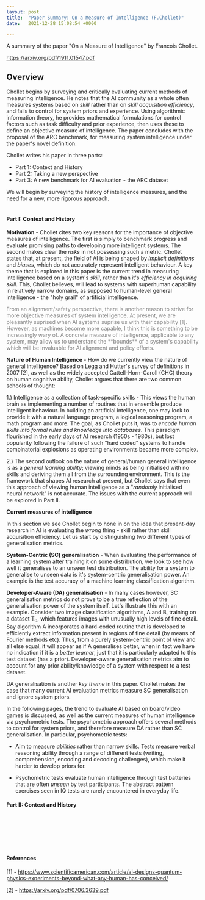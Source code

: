 ```yaml
---
layout: post
title:  "Paper Summary: On a Measure of Intelligence (F.Chollet)"
date:   2021-12-28 15:08:54 +0000

---
```

A summary of the paper "On a Measure of Intelligence" by Francois Chollet.

<https://arxiv.org/pdf/1911.01547.pdf>

## Overview

Chollet begins by surveying and critically evaluating current methods of measuring intelligence. He notes that the AI community as a whole often measures systems based on *skill* rather than on *skill acquisition efficiency*, and fails to control for system priors and experience. Using algorithmic information theory, he provides mathematical formulations for control factors such as task difficulty and prior experience, then uses these to define an objective measure of intelligence. The paper concludes with the proposal of the ARC benchmark, for measuring system intelligence under the paper's novel definition.

Chollet writes his paper in three parts: 
- Part 1: Context and History
- Part 2: Taking a new perspective
- Part 3: A new benchmark for AI evaluation - the ARC dataset

We will begin by surveying the history of intelligence measures, and the need for a new, more rigorous approach.
<br><br>

#### **Part I: Context and History**

**Motivation** - Chollet cites two key reasons for the importance of objective measures of intelligence. The first is simply to benchmark progress and evaluate promising paths to developing more intelligent systems. 
The second makes clear the *risks* in not possessing such a metric. Chollet states that, at present, the field of AI is being shaped by *implicit definitions* and *biases*, which do not accurately represent intelligent behaviour. A key theme that is explored in this paper is the current trend in measuring intelligence based on a system's *skill*, rather than it's *efficiency in acquiring skill*. This, Chollet believes, will lead to systems with superhuman capability in relatively narrow domains, as supposed to human-level general intelligence - the "holy grail" of artificial intelligence.

<span style="color:gray">
From an alignment/safety perspective, there is another reason to strive for more objective measures of system intelligence. At present, we are pleasantly suprised when AI systems suprise us with their capability [1]. However, as machines become more capable, I think this is something to be increasingly wary of. A concrete measure of intelligence, applicable to any system, may allow us to understand the **bounds** of a system's capability which will be invaluable for AI alignment and policy efforts.
</span>

**Nature of Human Intelligence** - 
How do we currently view the nature of general intelligence? Based on Legg and Hutter's survey of definitions in 2007 [2], as well as the widely accepted Cattell-Horn-Caroll (CHC) theory on human cognitive ability, Chollet argues that there are two common schools of thought:

1.) Intelligence as a collection of task-specific skills - This views the human brain as implementing a number of routines that in ensemble produce intelligent behaviour. In building an artificial intelligence, one may look to provide it with a natural language program, a logical reasoning program, a math program and more. The goal, as Chollet puts it, was to *encode human skills into formal rules and knowledge into databases*. This paradigm flourished in the early days of AI research (1950s - 1980s), but lost popularity following the failure of such "hard coded" systems to handle combinatorial explosions as operating environments became more complex.

2.) The second outlook on the nature of general/human general intelligence is as a *general learning ability*; viewing minds as being initialised with no skills and deriving them all from the surrounding environment. This is the framework that shapes AI research at present, but Chollet says that even this approach of viewing human intelligence as a "*randomly* initialised neural network" is not accurate. The issues with the current approach will be explored in Part II.



**Current measures of intelligence** 

In this section we see Chollet begin to hone in on the idea that present-day research in AI is evaluating the *wrong* thing - skill rather than skill acquisition efficiency. Let us start by distinguishing two different types of generalisation metrics. 

**System-Centric (SC) generalisation** - When evaluating the performance of a learning system after training it on some distribution, we look to see how well it generalises to an unseen test distribution. The ability for a system to generalise to unseen data is it's system-centric generalisation power. An example is the test accuracy of a machine learning classification algorithm. 

**Developer-Aware (DA) generalisation** - In many cases however, SC generalisation metrics do not prove to be a true reflection of the generalisation power of the system itself. Let's illustrate this with an example. Consider two image classification algorithms, A and B, training on a dataset T<sub>0</sub>, which features images with unusually high levels of fine detail. Say algorithm A incorporates a hard-coded routine that is developed to efficiently extract information present in regions of fine detail (by means of Fourier methods etc). Thus, from a purely system-centric point of view and all else equal, it will appear as if A generalises better, when in fact we have no indication if it is a *better learner*, just that it is particularly adapted to this test dataset (has a prior). Developer-aware generalisation metrics aim to account for any prior ability/knowledge of a system with respect to a test dataset.

DA generalisation is another *key theme* in this paper. Chollet makes the case that many current AI evaluation metrics measure SC generalisation and ignore system priors. 

In the following pages, the trend to evaluate AI based on board/video games is discussed, as well as the current measures of human intelligence via psychometric tests. The psychometric approach offers several methods to control for system priors, and therefore measure DA rather than SC generalisation. In particular, psychometric tests: 

- Aim to measure *abilities* rather than narrow skills. Tests measure verbal reasoning ability through a range of different tests (writing, comprehension, encoding and decoding challenges), which make it harder to develop priors for. 

- Psychometric tests evaluate human intelligence through test batteries that are often *unseen* by test participants. The abstract pattern exercises seen in IQ tests are rarely encountered in everyday life. 
  

#### **Part II: Context and History**












<br><br><br><br><br>
#### References

[1] - https://www.scientificamerican.com/article/ai-designs-quantum-physics-experiments-beyond-what-any-human-has-conceived/

[2] - https://arxiv.org/pdf/0706.3639.pdf 
